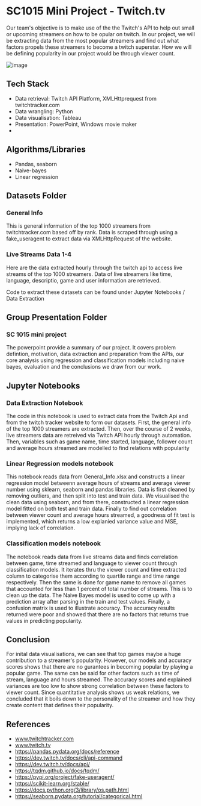 # SC1015 Mini Project - Twitch.tv
Our team's objective is to make use of the the Twitch's API to help out small or upcoming streamers on how to be opular on twitch. In our project, we will be extracting data from the most popular streamers and find out what factors propels these streamers to become a twitch superstar. How we will be defining popularity in our project would be through viewer count.

![image](https://user-images.githubusercontent.com/102810962/164954067-f02bca75-5dbb-4495-b3af-2bce64ef6d70.png)

## Tech Stack
- Data retrieval: Twitch API Platform, XMLHttprequest from twitchtracker.com
- Data wrangling: Python
- Data visualisation: Tableau
- Presentation: PowerPoint, Windows movie maker
- 
## Algorithms/Libraries
- Pandas, seaborn
- Naive-bayes
- Linear regression

## Datasets Folder
### General Info
This is general information of the top 1000 streamers from twitchtracker.com based off by rank. Data is scraped through using a fake_useragent to extract data via XMLHttpRequest of the website.
### Live Streams Data 1-4
Here are the data extracted hourly through the twitch api to access live streams of the top 1000 streamers. Data of live streamers like time, language, descriptio, game and user information are retrieved.

Code to extract these datasets can be found under Jupyter Notebooks / Data Extraction

## Group Presentation Folder
### SC 1015 mini project
The powerpoint provide a summary of our project. It covers problem defintion, motivation, data extraction and preparation from the APIs, our core analysis using regression and classification models including naive bayes, evaluation and the conclusions we draw from our work.

## Jupyter Notebooks
### Data Extraction Notebook
The code in this notebook is used to extract data from the Twitch Api and from the twitch tracker website to form our datasets. First, the general info of the top 1000 streamers are extracted. Then, over the course of 2 weeks, live streamers data are retreived via Twitch API hourly through automation. Then, variables such as game name, time started, language, follower count and average hours streamed are modelled to find relations with popularity


### Linear Regression models notebook
This notebook reads data from General_Info.xlsx and constructs a linear regression model betweenn average hours of streams and average viewer number using sklearn, seaborn and pandas libraries. Data is first cleaned by removing outliers, and then split into test and train data. We visualised the clean data using seaborn, and from there, constructed a linear regression model fitted on both test and train data. Finally to find out correlation between viewer count and average hours streamed, a goodness of fit test is implemented, which returns a low explanied variance value and MSE, implying lack of correlation.


### Classification models notebook
The notebook reads data from live streams data and finds correlation between game, time streamed and language to viewer count through classification models. It
iterates thru the viewer count and time extracted column to categorise them according to quartile range and time range respectively. Then the same is done for game name to remove all games that accounted for less than 1 percent of total number of streams. This is to clean up the data. The Naive Bayes model is used to come up with a prediction array after parsing in the train and test values. Finally, a confusion matrix is used to illustrate accuracy. The accuracy results returned were poor and showed that there are no factors that returns true values in predicting popularity.

## Conclusion
For inital data visualisations, we can see that top games maybe a huge contribution to a streamer's popularity. However, our models and accuracy scores shows that there are no gurantees in becoming popular by playing a popular game. The same can be said for other factors such as time of stream, language and hours streamed. The accuracy scores and explained variances are too low to show strong correlation between these factors to viewer count. Since quantitative analysis shows us weak relations, we concluded that it boils down to the personality of the streamer and how they create content that defines their popularity.

## References
- www.twitchtracker.com
- www.twitch.tv
- https://pandas.pydata.org/docs/reference
- https://dev.twitch.tv/docs/cli/api-command
- https://dev.twitch.tv/docs/api/
- https://tqdm.github.io/docs/tqdm/
- https://pypi.org/project/fake-useragent/
- https://scikit-learn.org/stable/
- https://docs.python.org/3/library/os.path.html
- https://seaborn.pydata.org/tutorial/categorical.html
